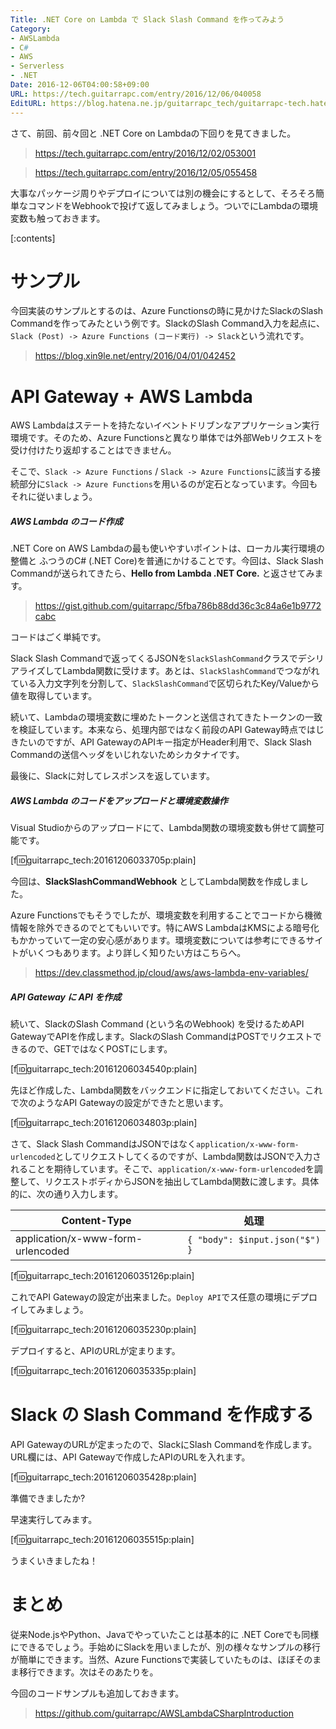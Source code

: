 ```yaml
---
Title: .NET Core on Lambda で Slack Slash Command を作ってみよう
Category:
- AWSLambda
- C#
- AWS
- Serverless
- .NET
Date: 2016-12-06T04:00:58+09:00
URL: https://tech.guitarrapc.com/entry/2016/12/06/040058
EditURL: https://blog.hatena.ne.jp/guitarrapc_tech/guitarrapc-tech.hatenablog.com/atom/entry/10328749687197530973
---
```


さて、前回、前々回と .NET Core on Lambdaの下回りを見てきました。

> https://tech.guitarrapc.com/entry/2016/12/02/053001

> https://tech.guitarrapc.com/entry/2016/12/05/055458

大事なパッケージ周りやデプロイについては別の機会にするとして、そろそろ簡単なコマンドをWebhookで投げて返してみましょう。ついでにLambdaの環境変数も触っておきます。


[:contents]

# サンプル

今回実装のサンプルとするのは、Azure Functionsの時に見かけたSlackのSlash Commandを作ってみたという例です。SlackのSlash Command入力を起点に、`Slack (Post) -> Azure Functions (コード実行) -> Slack`という流れです。

> https://blog.xin9le.net/entry/2016/04/01/042452

# API Gateway + AWS Lambda

AWS Lambdaはステートを持たないイベントドリブンなアプリケーション実行環境です。そのため、Azure Functionsと異なり単体では外部Webリクエストを受け付けたり返却することはできません。

そこで、`Slack -> Azure Functions` / `Slack -> Azure Functions`に該当する接続部分に`Slack -> Azure Functions`を用いるのが定石となっています。今回もそれに従いましょう。

##### AWS Lambda のコード作成

.NET Core on AWS Lambdaの最も使いやすいポイントは、ローカル実行環境の整備と ふつうのC# (.NET Core)を普通にかけることです。今回は、Slack Slash Commandが送られてきたら、**Hello from Lambda .NET Core.** と返させてみます。

> https://gist.github.com/guitarrapc/5fba786b88dd36c3c84a6e1b9772cabc

コードはごく単純です。

Slack Slash Commandで返ってくるJSONを`SlackSlashCommand`クラスでデシリアライズしてLambda関数に受けます。あとは、`SlackSlashCommand`でつながれている入力文字列を分割して、`SlackSlashCommand`で区切られたKey/Valueから値を取得しています。

続いて、Lambdaの環境変数に埋めたトークンと送信されてきたトークンの一致を検証しています。本来なら、処理内部ではなく前段のAPI Gateway時点ではじきたいのですが、API GatewayのAPIキー指定がHeader利用で、Slack Slash Commandの送信ヘッダをいじれないためシカタナイです。

最後に、Slackに対してレスポンスを返しています。

##### AWS Lambda のコードをアップロードと環境変数操作

Visual Studioからのアップロードにて、Lambda関数の環境変数も併せて調整可能です。

[f:id:guitarrapc_tech:20161206033705p:plain]

今回は、**SlackSlashCommandWebhook** としてLambda関数を作成しました。

Azure Functionsでもそうでしたが、環境変数を利用することでコードから機微情報を除外できるのでとてもいいです。特にAWS LambdaはKMSによる暗号化もかかっていて一定の安心感があります。環境変数については参考にできるサイトがいくつもあります。より詳しく知りたい方はこちらへ。

> https://dev.classmethod.jp/cloud/aws/aws-lambda-env-variables/


##### API Gateway に API を作成

続いて、SlackのSlash Command (という名のWebhook) を受けるためAPI GatewayでAPIを作成します。SlackのSlash CommandはPOSTでリクエストできるので、GETではなくPOSTにします。

[f:id:guitarrapc_tech:20161206034540p:plain]

先ほど作成した、Lambda関数をバックエンドに指定しておいてください。これで次のようなAPI Gatewayの設定ができたと思います。

[f:id:guitarrapc_tech:20161206034803p:plain]

さて、Slack Slash CommandはJSONではなく`application/x-www-form-urlencoded`としてリクエストしてくるのですが、Lambda関数はJSONで入力されることを期待しています。そこで、`application/x-www-form-urlencoded`を調整して、リクエストボディからJSONを抽出してLambda関数に渡します。具体的に、次の通り入力します。

Content-Type | 処理
---- | ----
application/x-www-form-urlencoded | `{ "body": $input.json("$") }`

[f:id:guitarrapc_tech:20161206035126p:plain]

これでAPI Gatewayの設定が出来ました。`Deploy API`でス任意の環境にデプロイしてみましょう。

[f:id:guitarrapc_tech:20161206035230p:plain]

デプロイすると、APIのURLが定まります。

[f:id:guitarrapc_tech:20161206035335p:plain]

# Slack の Slash Command を作成する

API GatewayのURLが定まったので、SlackにSlash Commandを作成します。URL欄には、API Gatewayで作成したAPIのURLを入れます。

[f:id:guitarrapc_tech:20161206035428p:plain]

準備できましたか?

早速実行してみます。

[f:id:guitarrapc_tech:20161206035515p:plain]

うまくいきましたね！

# まとめ

従来Node.jsやPython、Javaでやっていたことは基本的に .NET Coreでも同様にできるでしょう。手始めにSlackを用いましたが、別の様々なサンプルの移行が簡単にできます。当然、Azure Functionsで実装していたものは、ほぼそのまま移行できます。次はそのあたりを。

今回のコードサンプルも追加しておきます。

> https://github.com/guitarrapc/AWSLambdaCSharpIntroduction
